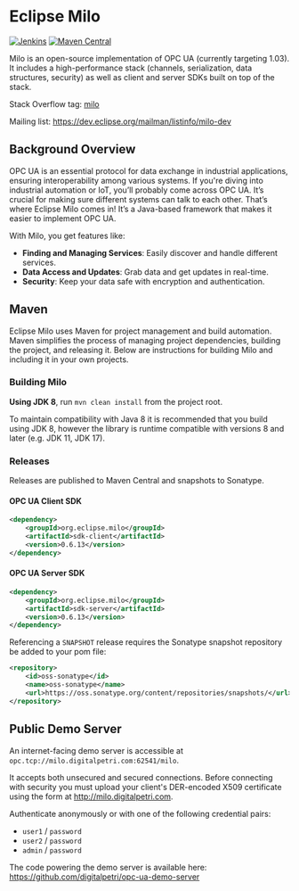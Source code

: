 # Eclipse Milo
[![Jenkins](https://img.shields.io/jenkins/build/https/ci.eclipse.org/milo/job/Milo_Deploy.svg)](https://ci.eclipse.org/milo/)
[![Maven Central](https://img.shields.io/maven-central/v/org.eclipse.milo/milo.svg)](https://search.maven.org/#search%7Cgav%7C1%7Cg%3A%22org.eclipse.milo%22%20AND%20a%3A%22milo%22)

Milo is an open-source implementation of OPC UA (currently targeting 1.03). It includes a high-performance stack (channels, serialization, data structures, security) as well as client and server SDKs built on top of the stack.

Stack Overflow tag: [milo](http://stackoverflow.com/questions/tagged/milo)

Mailing list: https://dev.eclipse.org/mailman/listinfo/milo-dev

## Background Overview

OPC UA is an essential protocol for data exchange in industrial applications, ensuring interoperability among various systems. If you're diving into industrial automation or IoT, you’ll probably come across OPC UA. It’s crucial for making sure different systems can talk to each other. That’s where Eclipse Milo comes in! It’s a Java-based framework that makes it easier to implement OPC UA.

With Milo, you get features like:

- **Finding and Managing Services**: Easily discover and handle different services.
- **Data Access and Updates**: Grab data and get updates in real-time.
- **Security**: Keep your data safe with encryption and authentication.

## Maven

Eclipse Milo uses Maven for project management and build automation. Maven simplifies the process of managing project dependencies, building the project, and releasing it. Below are instructions for building Milo and including it in your own projects.

### Building Milo

**Using JDK 8**, run `mvn clean install` from the project root.

To maintain compatibility with Java 8 it is recommended that you build using JDK 8, however the library is runtime compatible with versions 8 and later (e.g. JDK 11, JDK 17).

### Releases

Releases are published to Maven Central and snapshots to Sonatype.

#### OPC UA Client SDK

```xml
<dependency>
    <groupId>org.eclipse.milo</groupId>
    <artifactId>sdk-client</artifactId>
    <version>0.6.13</version>
</dependency>
```

#### OPC UA Server SDK

```xml
<dependency>
    <groupId>org.eclipse.milo</groupId>
    <artifactId>sdk-server</artifactId>
    <version>0.6.13</version>
</dependency>
```

Referencing a `SNAPSHOT` release requires the Sonatype snapshot repository be added to your pom file:

```xml
<repository>
    <id>oss-sonatype</id>
    <name>oss-sonatype</name>
    <url>https://oss.sonatype.org/content/repositories/snapshots/</url>
</repository>
```

## Public Demo Server

An internet-facing demo server is accessible at `opc.tcp://milo.digitalpetri.com:62541/milo`.

It accepts both unsecured and secured connections. Before connecting with security you must upload your client's DER-encoded X509 certificate using the form at http://milo.digitalpetri.com.

Authenticate anonymously or with one of the following credential pairs:
- `user1` / `password`
- `user2` / `password`
- `admin` / `password`

The code powering the demo server is available here: https://github.com/digitalpetri/opc-ua-demo-server
